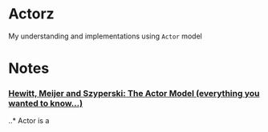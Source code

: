 # Actorz
My understanding and implementations using `Actor` model

# Notes
### [Hewitt, Meijer and Szyperski: The Actor Model (everything you wanted to know...)](https://www.youtube.com/watch?v=7erJ1DV_Tlo)

..* Actor is a 
